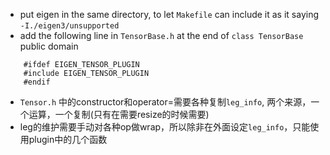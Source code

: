 - put eigen in the same directory, to let `Makefile` can include it as it saying `-I./eigen3/unsupported`
- add the following line in `TensorBase.h` at the end of `class TensorBase` public domain
```
    #ifdef EIGEN_TENSOR_PLUGIN
    #include EIGEN_TENSOR_PLUGIN
    #endif
``` 
- `Tensor.h` 中的constructor和operator=需要各种复制`leg_info`, 两个来源，一个运算，一个复制(只有在需要resize的时候需要)
- leg的维护需要手动对各种op做wrap，所以除非在外面设定`leg_info`，只能使用plugin中的几个函数